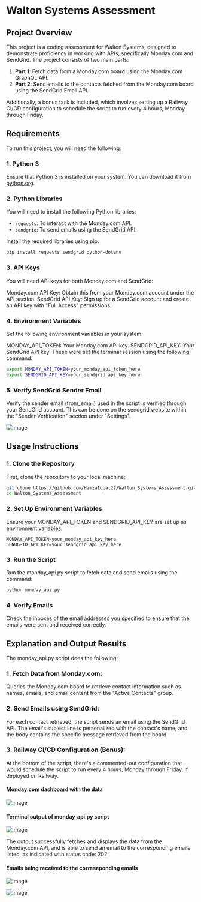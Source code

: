 # Walton Systems Assessment

## Project Overview

This project is a coding assessment for Walton Systems, designed to demonstrate proficiency in working with APIs, specifically Monday.com and SendGrid. The project consists of two main parts:

1. **Part 1**: Fetch data from a Monday.com board using the Monday.com GraphQL API.
2. **Part 2**: Send emails to the contacts fetched from the Monday.com board using the SendGrid Email API.

Additionally, a bonus task is included, which involves setting up a Railway CI/CD configuration to schedule the script to run every 4 hours, Monday through Friday.

## Requirements

To run this project, you will need the following:

### 1. **Python 3**

Ensure that Python 3 is installed on your system. You can download it from [python.org](https://www.python.org/downloads/).

### 2. **Python Libraries**

You will need to install the following Python libraries:

- `requests`: To interact with the Monday.com API.
- `sendgrid`: To send emails using the SendGrid API.

Install the required libraries using pip:

```bash
pip install requests sendgrid python-dotenv
```
### 3. API Keys
You will need API keys for both Monday.com and SendGrid:

Monday.com API Key: Obtain this from your Monday.com account under the API section.
SendGrid API Key: Sign up for a SendGrid account and create an API key with "Full Access" permissions.

### 4. Environment Variables
Set the following environment variables in your system:

MONDAY_API_TOKEN: Your Monday.com API key.
SENDGRID_API_KEY: Your SendGrid API key.
These were set the terminal session using the following command:

```bash
export MONDAY_API_TOKEN=your_monday_api_token_here
export SENDGRID_API_KEY=your_sendgrid_api_key_here
```

### 5. Verify SendGrid Sender Email
Verify the sender email (from_email) used in the script is verified through your SendGrid account. This can be done on the sendgrid website within the "Sender Verification" section under "Settings".

![image](https://github.com/user-attachments/assets/2e487509-9b4c-4efb-860a-d97a87bede10)

## Usage Instructions

### 1. Clone the Repository
First, clone the repository to your local machine:

```bash
git clone https://github.com/HamzaIqbal22/Walton_Systems_Assessment.git
cd Walton_Systems_Assessment
```

### 2. Set Up Environment Variables
Ensure your MONDAY_API_TOKEN and SENDGRID_API_KEY are set up as environment variables. 

```plaintext
MONDAY_API_TOKEN=your_monday_api_key_here
SENDGRID_API_KEY=your_sendgrid_api_key_here
```
### 3. Run the Script
Run the monday_api.py script to fetch data and send emails using the command:

```bash
python monday_api.py
```

### 4. Verify Emails
Check the inboxes of the email addresses you specified to ensure that the emails were sent and received correctly.

## Explanation and Output Results

The monday_api.py script does the following:

### 1. Fetch Data from Monday.com:

Queries the Monday.com board to retrieve contact information such as names, emails, and email content from the "Active Contacts" group.

### 2. Send Emails using SendGrid:

For each contact retrieved, the script sends an email using the SendGrid API. The email's subject line is personalized with the contact's name, and the body contains the specific message retrieved from the board.

### 3. Railway CI/CD Configuration (Bonus):

At the bottom of the script, there's a commented-out configuration that would schedule the script to run every 4 hours, Monday through Friday, if deployed on Railway.

#### Monday.com dashboard with the data
![image](https://github.com/user-attachments/assets/ff61b87a-7d41-4b02-aba5-9515eac738da)


#### Terminal output of monday_api.py script

![image](https://github.com/user-attachments/assets/6d8a3c15-4123-47b2-a6cf-1df00efe5c1a)

The output successfully fetches and displays the data from the Monday.com API, and is able to send an email to the corresponding emails listed, as indicated with status code: 202

#### Emails being received to the correseponding emails

![image](https://github.com/user-attachments/assets/8cf2e58f-9f13-42c2-809d-cf847b56f737)
 
![image](https://github.com/user-attachments/assets/d2dcf09c-442e-4aeb-a7e1-fdfd34b35cfe)


